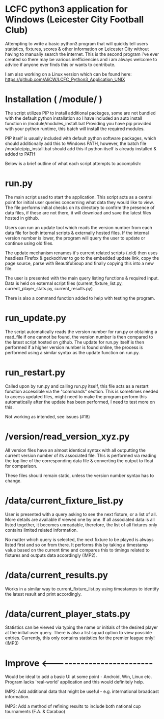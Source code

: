 # LCFC python3 application for Windows (Leicester City Football Club)
Attempting to write a basic python3 program that will quickly tell users statistics, fixtures, scores & other information on Leicester City without having to manually search the internet. This is the second program i've ever created so there may be various inefficiencies and i am always welcome to advice if anyone ever finds this or wants to contribute.

I am also working on a Linux version which can be found here: https://github.com/AliCW/LCFC_Python3_Application_UNIX

# Installation ( /module/ )
The script utilizes PIP to install additional packages, some are not bundled with the default python installation so I have included an auto install function in /module/modules_install.bat Providing you have pip provided with your python runtime, this batch will install the required modules.

PIP itself is usually included with default python software packages, which should additionally add this to Windows PATH, however, the batch file /module/pip_install.bat should add this if python itself is already installed & added to PATH

Below is a brief outline of what each script attempts to accomplish:

# run.py
The main script used to start the application. This script acts as a central point for initial user queries concerning what data they would like to view. The file performs initial checks on its directory to confirm the presence of data files, if these are not there, it will download and save the latest files hosted in github.

Users can run an update tool which reads the version number from each data file for both internal scripts & externally hosted files. If the internal version number is lower, the program will query the user to update or continue using old files. 

The update mechanism renames it's current related scripts (.old) then uses headless Firefox & geckodriver to go to the embedded update link, copy the page source, parse with BeautifulSoup and finally copying this into a new file.

The user is presented with the main query listing functions & required input. Data is held on external script files (current_fixture_list.py, current_player_stats.py, current_results.py)

There is also a command function added to help with testing the program.

# run_update.py
The script automatically reads the version number for run.py or obtaining a read_file if one cannot be found, the version number is then compared to the latest script hosted on github. The update for run.py itself is then performed if a higher version number is found online, the process is performed using a similar syntax as the update function on run.py.

# run_restart.py
Called upon by run.py and calling run.py itself, this file acts as a restart function accessible via the "commands" section. This is sometimes needed to access updated files, might need to make the program perform this automatically after the update has been performed, I need to test more on this.

Not working as intended, see issues (#18)

# /version/read_version_xyz.py
All version files have an almost identical syntax with all outputting the current version number of its associated file. This is performed via reading the top line of the corresponding data file & converting the output to float for comparison.

These files should remain static, unless the version number syntax has to change.

# /data/current_fixture_list.py
User is presented with a query asking to see the next fixture, or a list of all. More details are available if viewed one by one. If all associated data is all listed together, it becomes unreadable, therefore, the list of all fixtures only contains limited related information.

No matter which query is selected, the next fixture to be played is always listed first and so on from there. It performs this by taking a timestamp value based on the current time and compares this to timings related to fixtures and outputs data accordingly (IMP2).

# /data/current_results.py
Works in a similar way to current_fixture_list.py using timestamps to identify the latest result and print accordingly.

# /data/current_player_stats.py
Statistics can be viewed via typing the name or initials of the desired player at the initial user query. There is also a list squad option to view possible entries. Currently, this only contains statistics for the premier league only! (IMP3)

# Improve <-------------------------
Would be ideal to add a basic UI at some point - Android, Win, Linux etc. Program lacks 'real-world' application and this would definitely help.

IMP2: Add additional data that might be useful - e.g. international broadcast information.

IMP3: Add a method of refining results to include both national cup tournaments (F.A. & Carabao)
